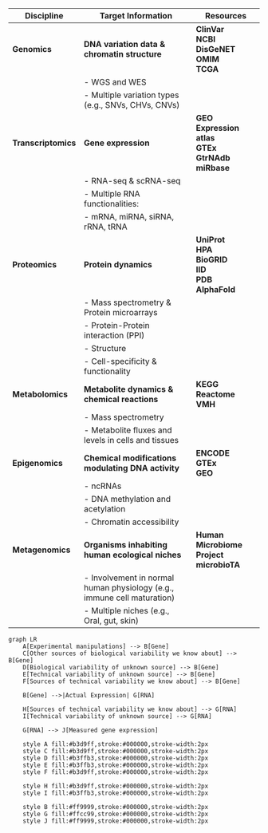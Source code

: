 | Discipline        | Target Information                                 | Resources                                                      |
|-------------------|----------------------------------------------------|----------------------------------------------------------------|
| **Genomics**      | **DNA variation data & chromatin structure**       | **ClinVar**<br>**NCBI**<br>**DisGeNET**<br>**OMIM**<br>**TCGA** |
|                   | - WGS and WES                                      |                                                                |
|                   | - Multiple variation types (e.g., SNVs, CHVs, CNVs)|                                                                |
| **Transcriptomics**| **Gene expression**                                | **GEO**<br>**Expression atlas**<br>**GTEx**<br>**GtrNAdb**<br>**miRbase** |
|                   | - RNA-seq & scRNA-seq                              |                                                                |
|                   | - Multiple RNA functionalities:                    |                                                                |
|                   |   - mRNA, miRNA, siRNA, rRNA, tRNA                 |                                                                |
| **Proteomics**    | **Protein dynamics**                               | **UniProt**<br>**HPA**<br>**BioGRID**<br>**IID**<br>**PDB**<br>**AlphaFold** |
|                   | - Mass spectrometry & Protein microarrays          |                                                                |
|                   | - Protein-Protein interaction (PPI)                |                                                                |
|                   | - Structure                                        |                                                                |
|                   | - Cell-specificity & functionality                 |                                                                |
| **Metabolomics**  | **Metabolite dynamics & chemical reactions**       | **KEGG**<br>**Reactome**<br>**VMH**                             |
|                   | - Mass spectrometry                                |                                                                |
|                   | - Metabolite fluxes and levels in cells and tissues|                                                                |
| **Epigenomics**   | **Chemical modifications modulating DNA activity** | **ENCODE**<br>**GTEx**<br>**GEO**                               |
|                   | - ncRNAs                                           |                                                                |
|                   | - DNA methylation and acetylation                  |                                                                |
|                   | - Chromatin accessibility                          |                                                                |
| **Metagenomics**  | **Organisms inhabiting human ecological niches**   | **Human Microbiome Project**<br>**microbioTA**                 |
|                   | - Involvement in normal human physiology (e.g., immune cell maturation) |                                       |
|                   | - Multiple niches (e.g., Oral, gut, skin)          |                                                                |


```mermaid
graph LR
    A[Experimental manipulations] --> B[Gene]
    C[Other sources of biological variability we know about] --> B[Gene]
    D[Biological variability of unknown source] --> B[Gene]
    E[Technical variability of unknown source] --> B[Gene]
    F[Sources of technical variability we know about] --> B[Gene]

    B[Gene] -->|Actual Expression| G[RNA]
    
    H[Sources of technical variability we know about] --> G[RNA]
    I[Technical variability of unknown source] --> G[RNA]
    
    G[RNA] --> J[Measured gene expression]
    
    style A fill:#b3d9ff,stroke:#000000,stroke-width:2px
    style C fill:#b3d9ff,stroke:#000000,stroke-width:2px
    style D fill:#b3ffb3,stroke:#000000,stroke-width:2px
    style E fill:#b3ffb3,stroke:#000000,stroke-width:2px
    style F fill:#b3d9ff,stroke:#000000,stroke-width:2px
    
    style H fill:#b3d9ff,stroke:#000000,stroke-width:2px
    style I fill:#b3ffb3,stroke:#000000,stroke-width:2px
    
    style B fill:#ff9999,stroke:#000000,stroke-width:2px
    style G fill:#ffcc99,stroke:#000000,stroke-width:2px
    style J fill:#ff9999,stroke:#000000,stroke-width:2px
``` 
